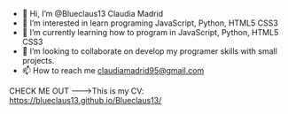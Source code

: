 - 👋 Hi, I’m @Blueclaus13 Claudia Madrid
- 👀 I’m interested in learn programing JavaScript, Python, HTML5 CSS3
- 🌱 I’m currently learning how to program in JavaScript, Python, HTML5 CSS3
- 💞️ I’m looking to collaborate on develop my programer skills with small projects. 
- 📫 How to reach me claudiamadrid95@gmail.com

CHECK ME OUT
--->This is my CV: https://blueclaus13.github.io/Blueclaus13/

<!---
Blueclaus13/Blueclaus13 is a ✨ special ✨ repository because its `README.md` (this file) appears on your GitHub profile.
You can click the Preview link to take a look at your changes.
--->
